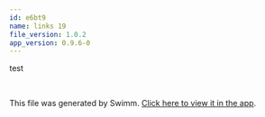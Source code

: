 ```yaml
---
id: e6bt9
name: links 19
file_version: 1.0.2
app_version: 0.9.6-0
---
```


test

<br/>

This file was generated by Swimm. [Click here to view it in the app](http://localhost:5000/repos/Z2l0aHViJTNBJTNBYmxvZyUzQSUzQWRvdWVr/docs/e6bt9).